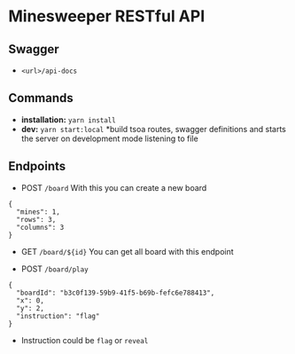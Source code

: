 # Minesweeper RESTful API

## Swagger
* `<url>/api-docs`

## Commands
* **installation:** `yarn install`
* **dev:** `yarn start:local` *build tsoa routes, swagger definitions and starts the server on development mode listening to file 

## Endpoints
* POST `/board`
With this you can create a new board
```
{
  "mines": 1,
  "rows": 3,
  "columns": 3
}
```
* GET `/board/${id}`
You can get all board with this endpoint

* POST `/board/play`
```
{
  "boardId": "b3c0f139-59b9-41f5-b69b-fefc6e788413",
  "x": 0,
  "y": 2,
  "instruction": "flag"
}
```
* Instruction could be `flag` or `reveal`
